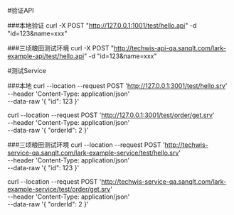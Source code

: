 #验证API

###本地验证
curl -X POST "http://127.0.0.1:1001/test/hello.api" -d "id=123&name=xxx"

###三顷粮田测试环境
curl -X POST "http://techwis-api-qa.sanqlt.com/lark-example-api/test/hello.api" -d "id=123&name=xxx"

#测试Service

###本地
curl --location --request POST 'http://127.0.0.1:3001/test/hello.srv' \
--header 'Content-Type: application/json' \
--data-raw '{
"id": 123
}'

curl --location --request POST 'http://127.0.0.1:3001/test/order/get.srv' \
--header 'Content-Type: application/json' \
--data-raw '{
"orderId": 2
}'

###三顷粮田测试环境
curl --location --request POST 'http://techwis-service-qa.sanqlt.com/lark-example-service/test/hello.srv' \
--header 'Content-Type: application/json' \
--data-raw '{
"id": 123
}'

curl --location --request POST 'http://techwis-service-qa.sanqlt.com/lark-example-service/test/order/get.srv' \
--header 'Content-Type: application/json' \
--data-raw '{
"orderId": 2
}'